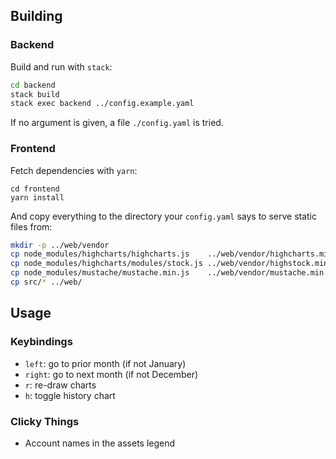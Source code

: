 Building
--------

### Backend

Build and run with `stack`:

```bash
cd backend
stack build
stack exec backend ../config.example.yaml
```

If no argument is given, a file `./config.yaml` is tried.

### Frontend

Fetch dependencies with `yarn`:

```back
cd frontend
yarn install
```

And copy everything to the directory your `config.yaml` says to serve
static files from:

```bash
mkdir -p ../web/vendor
cp node_modules/highcharts/highcharts.js    ../web/vendor/highcharts.min.js
cp node_modules/highcharts/modules/stock.js ../web/vendor/highstock.min.js
cp node_modules/mustache/mustache.min.js    ../web/vendor/mustache.min.js
cp src/* ../web/
```


Usage
-----

### Keybindings

- `left`:  go to prior month (if not January)
- `right`: go to next month (if not December)
- `r`:     re-draw charts
- `h`:     toggle history chart

### Clicky Things

- Account names in the assets legend

